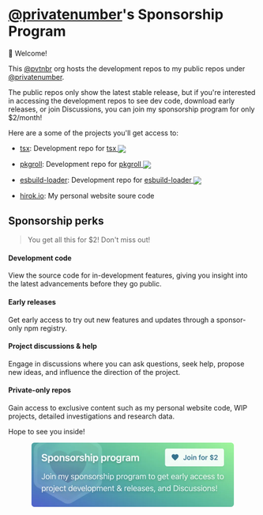 # [@privatenumber](https://github.com/sponsors/privatenumber)'s Sponsorship Program

👋 Welcome!

This [@pvtnbr](https://github.com/pvtnbr) org hosts the development repos to my public repos under [@privatenumber](https://github.com/privatenumber).

The public repos only show the latest stable release, but if you're interested in accessing the development repos to see dev code, download early releases, or join Discussions, you can join my sponsorship program for only $2/month!

Here are a some of the projects you'll get access to:

- [tsx](https://github.com/pvtnbr/tsx): Development repo for <a href="https://github.com/privatenumber/tsx">tsx <img align="center" src="https://img.shields.io/github/stars/privatenumber/tsx"></a>

- [pkgroll](https://github.com/pvtnbr/pkgroll): Development repo for <a href="https://github.com/privatenumber/pkgroll">pkgroll <img align="center" src="https://img.shields.io/github/stars/privatenumber/pkgroll"></a>

- [esbuild-loader](https://github.com/pvtnbr/esbuild-loader): Development repo for <a href="https://github.com/privatenumber/esbuild-loader">esbuild-loader <img align="center" src="https://img.shields.io/github/stars/privatenumber/esbuild-loader"></a>

- [hirok.io](https://github.com/pvtnbr/hirok.io): My personal website soure code


## Sponsorship perks

> You get all this for $2! Don't miss out!

#### Development code

View the source code for in-development features, giving you insight into the latest advancements before they go public.

#### Early releases

Get early access to try out new features and updates through a sponsor-only npm registry.

#### Project discussions & help

Engage in discussions where you can ask questions, seek help, propose new ideas, and influence the direction of the project.

#### Private-only repos

Gain access to exclusive content such as my personal website code, WIP projects, detailed investigations and research data.

Hope to see you inside!

<p align="center">
	<a href="https://github.com/sponsors/privatenumber/sponsorships?tier_id=397608"><img width="410" src="https://raw.githubusercontent.com/privatenumber/sponsors/master/banners/assets/sponsor.webp"></a>
</p>
